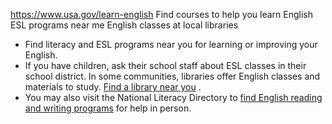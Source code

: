 

https://www.usa.gov/learn-english
Find courses to help you learn English
ESL programs near me
English classes at local libraries

* Find literacy and ESL programs near you for learning or improving your English.
* If you have children, ask their school staff about ESL classes in their school district. In some communities, libraries offer English classes and materials to study.
  [Find a library near you](https://www.careeronestop.org/LocalHelp/CommunityServices/find-libraries.aspx)
  .
* You may also visit the National Literacy Directory to
  [find English reading and writing programs](https://www.nld.org/)
  for help in person.
